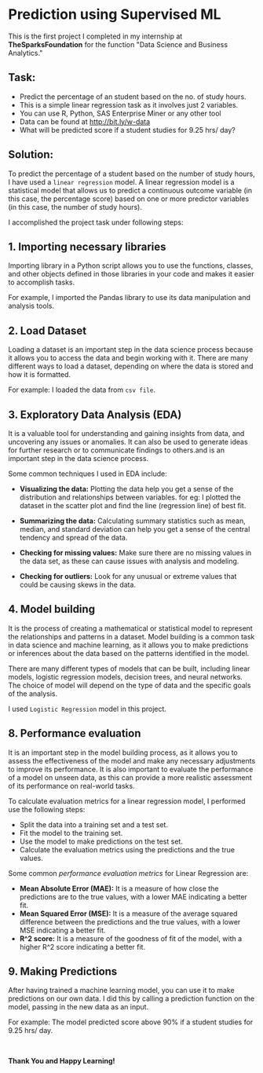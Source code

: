 # Prediction using Supervised ML

This is the first project I completed in my internship at __TheSparksFoundation__ for the function "Data Science and Business Analytics."

## Task:
* Predict the percentage of an student based on the no. of study hours.
* This is a simple linear regression task as it involves just 2 variables.
* You can use R, Python, SAS Enterprise Miner or any other tool
* Data can be found at http://bit.ly/w-data
* What will be predicted score if a student studies for 9.25 hrs/ day?

## Solution:
To predict the percentage of a student based on the number of study hours, I have used a `linear regression` model. A linear regression model is a statistical model that allows us to predict a continuous outcome variable (in this case, the percentage score) based on one or more predictor variables (in this case, the number of study hours).

I accomplished the project task under following steps:
## 1. Importing necessary libraries
Importing library in a Python script allows you to use the functions, classes, and other objects defined in those libraries in your code and makes it easier to accomplish tasks.

For example, I imported the Pandas library to use its data manipulation and analysis tools.

## 2. Load Dataset
Loading a dataset is an important step in the data science process because it allows you to access the data and begin working with it. There are many different ways to load a dataset, depending on where the data is stored and how it is formatted.

For example: I loaded the data from `csv file`.

## 3. Exploratory Data Analysis (EDA)
It is a valuable tool for understanding and gaining insights from data, and uncovering any issues or anomalies. It can also be used to generate ideas for further research or to communicate findings to others.and is an important step in the data science process.

Some common techniques I used in EDA include:

* __Visualizing the data:__ Plotting the data help you get a sense of the distribution and relationships between variables. for eg: I plotted the dataset in the scatter plot and find the line (regression line) of best fit.

* __Summarizing the data:__ Calculating summary statistics such as mean, median, and standard deviation can help you get a sense of the central tendency and spread of the data.

* __Checking for missing values:__ Make sure there are no missing values in the data set, as these can cause issues with analysis and modeling.

* __Checking for outliers:__ Look for any unusual or extreme values that could be causing skews in the data.

## 4. Model building
It is the process of creating a mathematical or statistical model to represent the relationships and patterns in a dataset. Model building is a common task in data science and machine learning, as it allows you to make predictions or inferences about the data based on the patterns identified in the model.

There are many different types of models that can be built, including linear models, logistic regression models, decision trees, and neural networks. The choice of model will depend on the type of data and the specific goals of the analysis.

I used `Logistic Regression` model in this project.

## 8. Performance evaluation
It is an important step in the model building process, as it allows you to assess the effectiveness of the model and make any necessary adjustments to improve its performance. It is also important to evaluate the performance of a model on unseen data, as this can provide a more realistic assessment of its performance on real-world tasks. 

To calculate evaluation metrics for a linear regression model, I performed use the following steps:

* Split the data into a training set and a test set.
* Fit the model to the training set.
* Use the model to make predictions on the test set.
* Calculate the evaluation metrics using the predictions and the true values.

Some common *performance evaluation metrics* for Linear Regression are:
* __Mean Absolute Error (MAE):__ It is a measure of how close the predictions are to the true values, with a lower MAE indicating a better fit.
*  __Mean Squared Error (MSE):__ It is a measure of the average squared difference between the predictions and the true values, with a lower MSE indicating a better fit.
* __R^2 score:__ It is a measure of the goodness of fit of the model, with a higher R^2 score indicating a better fit.

## 9. Making Predictions
After having trained a machine learning model, you can use it to make predictions on our own data. I did this by calling a prediction function on the model, passing in the new data as an input.

For example: The model predicted score above 90% if a student studies for 9.25 hrs/ day.

<br>

__Thank You and Happy Learning!__